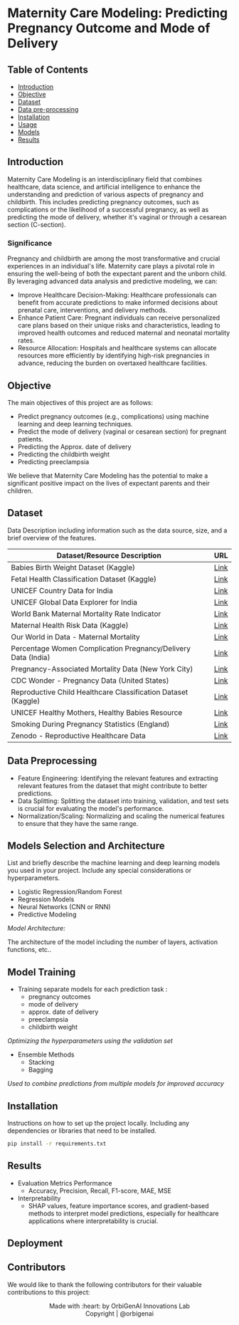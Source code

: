 # Maternity Care Modeling: Predicting Pregnancy Outcome and Mode of Delivery

## Table of Contents
- [Introduction](#introduction)
- [Objective](#objective)
- [Dataset](#dataset)
- [Data pre-processing]()
- [Installation](#installation)
- [Usage]()
- [Models]()
- [Results](#results)


## Introduction

Maternity Care Modeling is an interdisciplinary field that combines healthcare, data science, and artificial intelligence to enhance the understanding and prediction of various aspects of pregnancy and childbirth. This includes predicting pregnancy outcomes, such as complications or the likelihood of a successful pregnancy, as well as predicting the mode of delivery, whether it's vaginal or through a cesarean section (C-section).

### Significance

Pregnancy and childbirth are among the most transformative and crucial experiences in an individual's life. Maternity care plays a pivotal role in ensuring the well-being of both the expectant parent and the unborn child. By leveraging advanced data analysis and predictive modeling, we can:

- Improve Healthcare Decision-Making: Healthcare professionals can benefit from accurate predictions to make informed decisions about prenatal care, interventions, and delivery methods.
- Enhance Patient Care: Pregnant individuals can receive personalized care plans based on their unique risks and characteristics, leading to improved health outcomes and reduced maternal and neonatal mortality rates.
- Resource Allocation: Hospitals and healthcare systems can allocate resources more efficiently by identifying high-risk pregnancies in advance, reducing the burden on overtaxed healthcare facilities.


## Objective

The main objectives of this project are as follows:

- Predict pregnancy outcomes (e.g., complications) using machine learning and deep learning techniques.
- Predict the mode of delivery (vaginal or cesarean section) for pregnant patients.
- Predicting the Approx. date of delivery
- Predicting the childbirth weight
- Predicting preeclampsia

We believe that Maternity Care Modeling has the potential to make a significant positive impact on the lives of expectant parents and their children.


## Dataset

Data Description including information such as the data source, size, and a brief overview of the features. 

| Dataset/Resource Description                                      | URL                                                                                                   |
|------------------------------------------------------------------|-------------------------------------------------------------------------------------------------------|
| Babies Birth Weight Dataset (Kaggle)                              | [Link](https://www.kaggle.com/datasets/debjeetdas/babies-birth-weight)                                |
| Fetal Health Classification Dataset (Kaggle)                      | [Link](https://www.kaggle.com/datasets/andrewmvd/fetal-health-classification)                            |
| UNICEF Country Data for India                                     | [Link](https://data.unicef.org/country/ind/)                                                           |
| UNICEF Global Data Explorer for India                              | [Link](https://data.unicef.org/resources/data_explorer/unicef_f/?ag=UNICEF&df=GLOBAL_DATAFLOW&ver=1.0&dq=IND.CME_TMY0T4.&startPeriod=1970&endPeriod=2023) |
| World Bank Maternal Mortality Rate Indicator                       | [Link](https://data.worldbank.org/indicator/SH.STA.MMRT?end=2017&start=2000&view=chart)              |
| Maternal Health Risk Data (Kaggle)                                | [Link](https://www.kaggle.com/datasets/csafrit2/maternal-health-risk-data)                                |
| Our World in Data - Maternal Mortality                            | [Link](https://ourworldindata.org/maternal-mortality)                                                |
| Percentage Women Complication Pregnancy/Delivery Data (India)      | [Link](https://data.gov.in/files/ogdpv2dms/s3fs-public/Percentage_Women_complication_Pregnancy_delivery_post-delivery_vaginal_discharge_menstrual_DLHS4.csv) |
| Pregnancy-Associated Mortality Data (New York City)                | [Link](https://data.cityofnewyork.us/Health/Pregnancy-Associated-Mortality/27x4-cbi6/explore/query/SELECT%0A%20%20%60year%60%2C%0A%20%20%60related%60%2C%0A%20%20%60underlying_cause%60%2C%0A%20%20%60race_ethnicity%60%2C%0A%20%20%60borough%60%2C%0A%20%20%60deaths%60/page/filter) |
| CDC Wonder - Pregnancy Data (United States)                       | [Link](https://wonder.cdc.gov/controller/datarequest/D159)                                          |
| Reproductive Child Healthcare Classification Dataset (Kaggle)     | [Link](https://www.kaggle.com/datasets/gauravduttakiit/reproductive-childhealthcare-classification) |
| UNICEF Healthy Mothers, Healthy Babies Resource                    | [Link](https://data.unicef.org/resources/healthy-mothers-healthy-babies/)                             |
| Smoking During Pregnancy Statistics (England)                     | [Link](https://www.statista.com/statistics/445149/smoking-during-pregnant-in-england/)                 |
| Zenodo - Reproductive Healthcare Data                             | [Link](https://zenodo.org/record/3904280)                                                             |


## Data Preprocessing

- Feature Engineering: Identifying the relevant features and extracting relevant features from the dataset that might contribute to better predictions.
- Data Splitting: Splitting the dataset into training, validation, and test sets is crucial for evaluating the model's performance.
- Normalization/Scaling: Normalizing and scaling the numerical features to ensure that they have the same range.


## Models Selection and Architecture

List and briefly describe the machine learning and deep learning models you used in your project. Include any special considerations or hyperparameters.

- Logistic Regression/Random Forest
- Regression Models 
- Neural Networks (CNN or RNN)
- Predictive Modeling

*Model Architecture:*

The architecture of the model including the number of layers, activation functions, etc..

## Model Training 

- Training separate models for each prediction task :
  - pregnancy outcomes
  - mode of delivery
  - approx. date of delivery
  - preeclampsia
  - childbirth weight

*Optimizing the hyperparameters using the validation set*

- Ensemble Methods
  - Stacking
  - Bagging

*Used to combine predictions from multiple models for improved accuracy*

## Installation

Instructions on how to set up the project locally. Including any dependencies or libraries that need to be installed. 

```bash
pip install -r requirements.txt
```

## Results 

- Evaluation Metrics Performance
  - Accuracy, Precision, Recall, F1-score, MAE, MSE 
- Interpretability 
  - SHAP values, feature importance scores, and gradient-based methods to interpret model predictions, especially for healthcare applications where interpretability is crucial.


## Deployment




## Contributors

We would like to thank the following contributors for their valuable contributions to this project:


<p align="center">
Made with :heart: by OrbiGenAI Innovations Lab <br>
Copyright | @orbigenai
</p>



